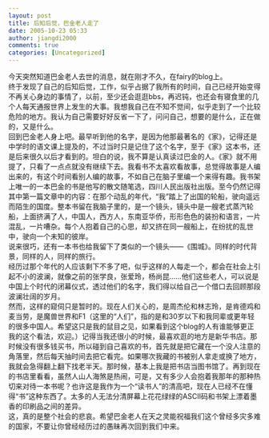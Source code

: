 ```yaml
---
layout: post
title: 后知后觉，巴金老人走了
date: 2005-10-23 05:33
author: jiangdi2000
comments: true
categories: [Uncategorized]
---
```

<div id="msgcns!C840C88DA912213B!419" class="bvMsg"><div>今天突然知道巴金老人去世的消息，就在刚才不久，在fairy的blog上。</div>
<div>终于发现了自己的后知后觉，工作，似乎占据了我所有的时间，自己已经开始变得不再关心身边的事情了，以前，至少还会逛逛bbs，再迟钝，也还会有寝食里的几个人每天通报世界上发生的大事。我想我自己在不知不觉间，似乎走到了一个比较危险的地方。我认为自己需要好好反省一下了，问问自己，想要的是什么，正在做的，又是什么。</div>
<div>回到巴金老人身上吧。最早听到他的名字，是因为他那最著名的《家》，记得还是中学时的语文课上提及的，不过当时只是记住了这个名字，至于《家》这本书，还是后来很久以后才看到的。坦白的说，我不算是认真读过巴金的人。《家》就不用提了，只看了一点点就没有继续下去。我看书不太喜欢看故事，总觉得故事是人编出来的，有这个时间看别人编的故事，不如自己在脑子里编一个来得有趣。我书架上唯一的一本巴金的书是他写的散文随笔选，四川人民出版社出版。至今仍然记得其中第一篇文章中的内容：在那个动乱的年代，“我”踏上了出国的轮船，驶向遥远而陌生的国度。整本书留在我脑子里的，是一个镜头，镜头中是一艘老式蒸汽轮船，上面挤满了人，中国人，西方人，东南亚华侨，形形色色的装扮和语言，一片混乱，一片嘈杂。每个人抱着自己的心思，却又挤在同一艘船上，在纷扰的乱世中，驶向一个未知的彼岸。</div>
<div>说来很巧，还有一本书也给我留下了类似的一个镜头——《围城》。同样的时代背景，同样的人，同样的旅行。</div>
<div>经历过那个年代的人应该剩下不多了吧，似乎这样的人每走一个，都会在社会上引起不小的波澜，就像之前的张学良，张爱玲，杨尚昆……他们这些老人，可以说是中国上个时代的闭幕仪式，透过他们的名字，我们得以给自己一个借口去回顾那段波澜壮阔的岁月。</div>
<div>然而，这样的窥伺只是暂时的。现在人们关心的，是周杰伦和林志玲，是肯德鸡和麦当劳，是魔兽世界和F1（这里的“人们”，指的是和30岁以下和我同辈或更年轻的很多中国人。希望这只是我的鼠目之见，如果看到这个blog的人有谁能够更正我的这个看法，欢迎。）记得当我还很小的时候，最喜欢逛的地方是新华书店。那时候没有很多钱买书，所以碰到自己喜欢的书，首先就是把它藏在一个没人注意的角落里，然后每天抽时间去把它看完。如果哪次我藏的书被别人拿走或换了地方，我就会急得翻上翻下找老半天。那时候，基本上我是把书店当图书馆了。再到现在的书店里看看，虽然人山人海煞是热闹，可是，又有多少人会抱着我那年的那种热切来对待一本书呢？也许这是我作为一个“读书人”的清高吧，现在人已经不在懂得“书”这种东西了。太多的人无法分清屏幕上花花绿绿的ASCII码和书架上漂着墨香的印刷品之间的差异。</div>
<div>这，真的是整个社会的悲哀。希望巴金老人在天之灵能祝福我们这个曾经多灾多难的国家，不要让你曾经经历过的愚昧再次回到我们中来。</div></div>
